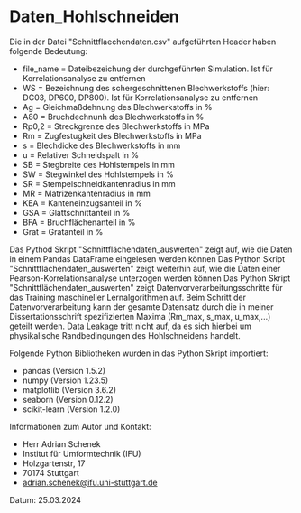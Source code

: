 # Daten_Hohlschneiden


Die in der Datei "Schnittflaechendaten.csv" aufgeführten Header haben folgende Bedeutung:
- file_name = Dateibezeichung der durchgeführten Simulation. Ist für Korrelationsanalyse zu entfernen
- WS = Bezeichnung des schergeschnittenen Blechwerkstoffs (hier: DC03, DP600, DP800). Ist für Korrelationsanalyse zu entfernen 
- Ag = Gleichmaßdehnung des Blechwerkstoffs in %
- A80 = Bruchdechnunh des Blechwerkstoffs in %
- Rp0,2 = Streckgrenze des Blechwerkstoffs in MPa
- Rm = Zugfestugkeit des Blechwerkstoffs in MPa
- s = Blechdicke des Blechwerkstoffs in mm 
- u = Relativer Schneidspalt in %
- SB = Stegbreite des Hohlstempels in mm 
- SW = Stegwinkel des Hohlstempels in %
- SR = Stempelschneidkantenradius in mm 
- MR = Matrizenkantenradius in mm
- KEA = Kanteneinzugsanteil in % 
- GSA = Glattschnittanteil in %
- BFA = Bruchflächenanteil in %
- Grat = Gratanteil in %

Das Pythod Skript "Schnittflächendaten_auswerten" zeigt auf, wie die Daten in einem Pandas DataFrame eingelesen werden können 
Das Python Skript "Schnittflächendaten_auswerten" zeigt weiterhin auf, wie die Daten einer Pearson-Korrelationsanalyse unterzogen werden können
Das Python Skript "Schnittflächendaten_auswerten" zeigt Datenvorverarbeitungsschritte für das Training maschineller Lernalgorithmen auf.
Beim Schritt der Datenvorverarbeitung kann der gesamte Datensatz durch die in meiner Dissertationsschrift spezifizierten Maxima (Rm_max, s_max, u_max,...) geteilt werden. Data Leakage tritt nicht auf, da es sich hierbei um physikalische Randbedingungen des Hohlschneidens handelt. 

Folgende Python Bibliotheken wurden in das Python Skript importiert:
- pandas (Version 1.5.2)
- numpy (Version 1.23.5)
- matplotlib (Version 3.6.2)
- seaborn (Version 0.12.2)
- scikit-learn (Version 1.2.0)
 
Informationen zum Autor und Kontakt: 
- Herr Adrian Schenek
- Institut für Umformtechnik (IFU)
- Holzgartenstr, 17
- 70174 Stuttgart 
- adrian.schenek@ifu.uni-stuttgart.de

Datum: 25.03.2024  
